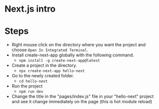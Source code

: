 # Next.js intro

# Steps


- Right mouse click on the directory where you want the project and choose `Open In Integrated Terminal`.
- Install create-next-app globally with the following command.
	- `npm install -g create-next-app@latest`
- Create a project in the directory.
	- `npx create-next-app hello-next`
- Go to the newly created folder.
	- `cd hello-next`
- Run the project
	- `npm run dev`
- Change the title in the "pages/index.js" file in your "hello-next" project and see it change immediately on the page (this is hot module reload)
